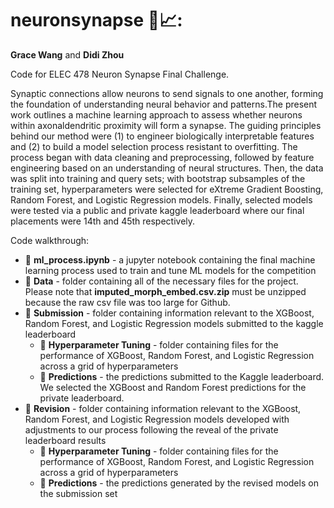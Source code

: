 # neuronsynapse :brain:📈:

**Grace Wang** and **Didi Zhou**

Code for ELEC 478 Neuron Synapse Final Challenge.

Synaptic connections allow neurons to send signals to one another, forming the foundation of understanding neural behavior and patterns.The present work outlines a machine learning approach to assess whether neurons within axonaldendritic proximity will form a synapse. The guiding principles behind our method were (1) to engineer biologically interpretable features and (2) to build a model selection process resistant to overfitting. The process began with data cleaning and preprocessing, followed by feature engineering based on an understanding of neural structures. Then, the data was split into training and query sets; with bootstrap subsamples of the training set, hyperparameters were selected for eXtreme Gradient Boosting, Random Forest, and Logistic Regression models. Finally, selected models were tested via a public and private kaggle leaderboard where our final placements were 14th and 45th respectively.

Code walkthrough:

* :page_facing_up:	**ml_process.ipynb** - a jupyter notebook containing the final machine learning process used to train and tune ML models for the competition
* :file_folder:	**Data** - folder containing all of the necessary files for the project. Please note that **imputed_morph_embed.csv.zip** must be unzipped because the raw csv file was too large for Github.
* :file_folder:	**Submission** - folder containing information relevant to the XGBoost, Random Forest, and Logistic Regression models submitted to the kaggle leaderboard
  *   :file_folder:	**Hyperparameter Tuning** - folder containing files for the performance of XGBoost, Random Forest, and Logistic Regression across a grid of hyperparameters
  *   :file_folder:	**Predictions** - the predictions submitted to the Kaggle leaderboard. We selected the XGBoost and Random Forest predictions for the private leaderboard.
* :file_folder:	**Revision** - folder containing information relevant to the XGBoost, Random Forest, and Logistic Regression models developed with adjustments to our process following the reveal of the private leaderboard results
  *   :file_folder:	**Hyperparameter Tuning** - folder containing files for the performance of XGBoost, Random Forest, and Logistic Regression across a grid of hyperparameters
  *   :file_folder:	**Predictions** - the predictions generated by the revised models on the submission set
